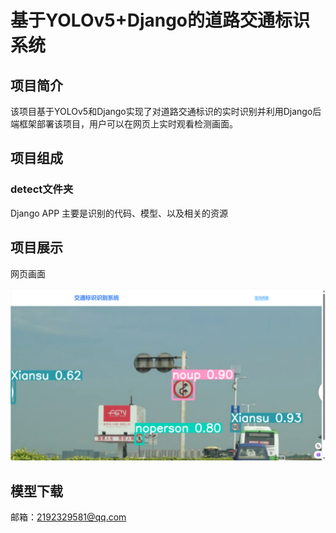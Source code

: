 # 基于YOLOv5+Django的道路交通标识系统

## 项目简介

该项目基于YOLOv5和Django实现了对道路交通标识的实时识别并利用Django后端框架部署该项目，用户可以在网页上实时观看检测画面。

## 项目组成

### detect文件夹

Django APP 主要是识别的代码、模型、以及相关的资源

## 项目展示

网页画面

![网页画面](https://github.com/2111lidongyang/Traffic_sign_recognition/blob/main/detect/static/detect/image/img_1.png)

## 模型下载

邮箱：2192329581@qq.com
